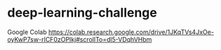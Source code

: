 # deep-learning-challenge
Google Colab
https://colab.research.google.com/drive/1JKqTVs4JxOe-oyKwP7sw-rICF0zOPIkj#scrollTo=dl5-VDqhVHbm
